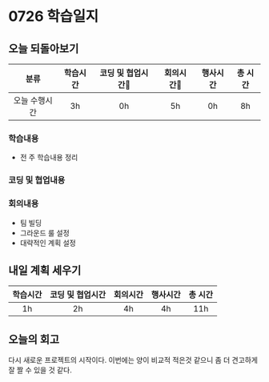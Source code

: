 # 0726 학습일지

## 오늘 되돌아보기

|     분류      | 학습시간 | 코딩 및 협업시간 | 회의시간 | 행사시간 | 총 시간 |
| :-----------: | :------: | :--------------: | :------: | :------: | :-----: |
| 오늘 수행시간 |    3h    |        0h        |    5h    |    0h    |   8h    |

### 학습내용

- 전 주 학습내용 정리

### 코딩 및 협업내용

### 회의내용

- 팀 빌딩
- 그라운드 룰 설정
- 대략적인 계획 설정

## 내일 계획 세우기

| 학습시간 | 코딩 및 협업시간 | 회의시간 | 행사시간 | 총 시간 |
| :------: | :--------------: | :------: | :------: | :-----: |
|    1h    |        2h        |    4h    |    4h    |   11h   |

## 오늘의 회고

다시 새로운 프로젝트의 시작이다. 이번에는 양이 비교적 적은것 같으니 좀 더 견고하게 잘 짤 수 있을 것 같다.
